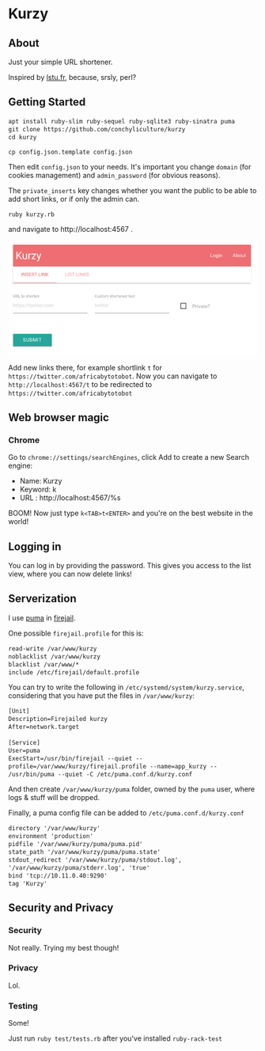 # Kurzy

## About

Just your simple URL shortener.

Inspired by [lstu.fr](http://lstu.fr), because, srsly, perl?

## Getting Started

```
apt install ruby-slim ruby-sequel ruby-sqlite3 ruby-sinatra puma
git clone https://github.com/conchyliculture/kurzy
cd kurzy
```

```
cp config.json.template config.json
```

Then edit `config.json` to your needs. It's important you change `domain` (for cookies management) and `admin_password` (for obvious reasons).

The `private_inserts` key changes whether you want the public to be able to add short links, or if only the admin can.


```
ruby kurzy.rb
```

and navigate to http://localhost:4567 .

![Screenshot](doc/sc1.png?raw=true "Kurzy")


Add new links there, for example shortlink `t` for `https://twitter.com/africabytotobot`.
Now you can navigate to `http://localhost:4567/t` to be redirected to `https://twitter.com/africabytotobot`


## Web browser magic

### Chrome

Go to `chrome://settings/searchEngines`, click Add to create a new Search engine:
  * Name: Kurzy
  * Keyword: k
  * URL : http://localhost:4567/%s

BOOM! Now just type `k<TAB>t<ENTER>` and you're on the best website in the world!

## Logging in

You can log in by providing the password. This gives you access to the list view, where you  can now delete links!

## Serverization

I use [puma](https://puma.io/) in [firejail](https://firejail.wordpress.com/).

One possible `firejail.profile` for this is:

```
read-write /var/www/kurzy
noblacklist /var/www/kurzy
blacklist /var/www/*
include /etc/firejail/default.profile
```

You can try to write the following in `/etc/systemd/system/kurzy.service`, considering that you have put the files in `/var/www/kurzy`:

```
[Unit]
Description=Firejailed kurzy
After=network.target

[Service]
User=puma
ExecStart=/usr/bin/firejail --quiet --profile=/var/www/kurzy/firejail.profile --name=app_kurzy -- /usr/bin/puma --quiet -C /etc/puma.conf.d/kurzy.conf
```

And then create `/var/www/kurzy/puma` folder, owned by the `puma` user, where logs & stuff will be dropped.

Finally, a puma config file can be added to `/etc/puma.conf.d/kurzy.conf`

```
directory '/var/www/kurzy'
environment 'production'
pidfile '/var/www/kurzy/puma/puma.pid'
state_path '/var/www/kurzy/puma/puma.state'
stdout_redirect '/var/www/kurzy/puma/stdout.log', '/var/www/kurzy/puma/stderr.log', 'true'
bind 'tcp://10.11.0.40:9290'
tag 'Kurzy'
```


## Security and Privacy

### Security

Not really. Trying my best though!

### Privacy

Lol.

### Testing

Some!

Just run `ruby test/tests.rb` after you've installed `ruby-rack-test`
